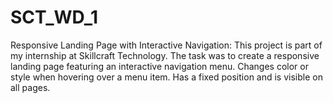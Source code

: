 # SCT_WD_1
Responsive Landing Page with Interactive Navigation: This project is part of my internship at Skillcraft Technology. The task was to create a responsive landing page featuring an interactive navigation menu. Changes color or style when hovering over a menu item. Has a fixed position and is visible on all pages.
